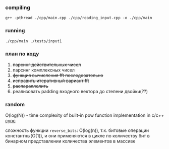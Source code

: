 ### compiling

`g++ -pthread ./cpp/main.cpp ./cpp/reading_input.cpp -o ./cpp/main`

### running

`./cpp/main ./tests/input1`

### план по коду

1. <s>парсинг действительных чисел</s>
2. парсинг комплексных чисел
3. <s>функция вычисления fft последовательно</s>
4. <s>исправить итеративный вариант fft</s>
5. <s>распараллелить</s>
6. реализовать padding входного вектора до степени двойки(??)

### random

O(log(N)) - time complexity of built-in pow function implementation in c/c++ [сурс](https://discuss.codechef.com/t/built-in-power-function-complexity/8901)

сложность функции `reverse_bits`: O(log(n)), т.к. битовые операции константны(О(1)), и они применяются в цикле по количеству бит в бинарном представлении количества элементов в массиве
